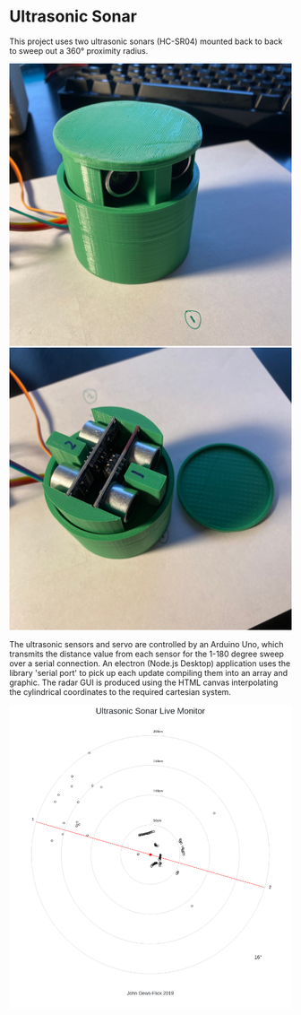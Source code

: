 
# Ultrasonic Sonar
This project uses two ultrasonic sonars (HC-SR04) mounted back to back to sweep out a 360° proximity radius. 

![Full Sensor](/docs/fullSensor.jpg)
![Full Sensor](/docs/sensorTop.jpg)


The ultrasonic sensors and servo are controlled by an Arduino Uno, which transmits the distance value from each sensor for the 1-180 degree sweep over a serial connection. An electron (Node.js Desktop) application uses the library 'serial port' to pick up each update compiling them into an array and graphic. The radar GUI is produced using the HTML canvas interpolating the cylindrical coordinates to the required cartesian system. 

![Full Sensor](/docs/gui.png)

